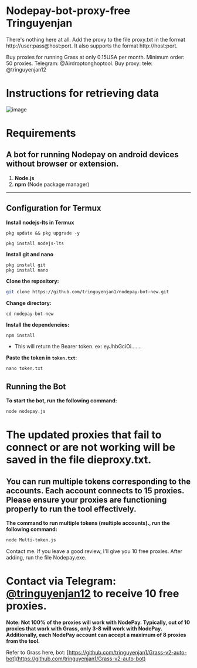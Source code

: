 
# Nodepay-bot-proxy-free Tringuyenjan
There's nothing here at all.
Add the proxy to the file proxy.txt in the format http://user:pass@host:port. It also supports the format http://host:port.

Buy proxies for running Grass at only 0.15USA per month. Minimum order: 50 proxies.
Telegram: @Airdroptonghoptool. Buy proxy:  tele: @tringuyenjan12


# Instructions for retrieving data
![image](https://github.com/user-attachments/assets/38caa0e6-b540-4412-96d2-8fa7620203a9)

# Requirements
## A bot for running Nodepay on android devices without browser or extension.
1. **Node.js**
2. **npm** (Node package manager)

---

## Configuration for Termux

**Install nodejs-lts in Termux**
```
pkg update && pkg upgrade -y
```
```
pkg install nodejs-lts
```
**Install git and nano**
```
pkg install git
pkg install nano
```

**Clone the repository:**

```bash
git clone https://github.com/tringuyenjan1/nodepay-bot-new.git
```
**Change directory:**
```
cd nodepay-bot-new
```

**Install the dependencies:**

```bash
npm install
```


- This will return the Bearer token. ex: eyJhbGciOi.......

**Paste the token in `token.txt`**:
```
nano token.txt
```
## Running the Bot

**To start the bot, run the following command:**

```bash
node nodepay.js
```
# The updated proxies that fail to connect or are not working will be saved in the file dieproxy.txt.
## You can run multiple tokens corresponding to the accounts. Each account connects to 15 proxies. Please ensure your proxies are functioning properly to run the tool effectively.


**The command to run multiple tokens (multiple accounts)., run the following command:**
```bash
node Multi-token.js
```
Contact me. If you leave a good review, I'll give you 10 free proxies.
After adding, run the file Nodepay.exe.



# Contact via Telegram: [@tringuyenjan12](https://t.me/tringuyenjan12) to receive 10 free proxies.

**Note: Not 100% of the proxies will work with NodePay. Typically, out of 10 proxies that work with Grass, only 3-8 will work with NodePay. Additionally, each NodePay account can accept a maximum of 8 proxies from the tool.**

Refer to Grass here, bot: [https://github.com/tringuyenjan1/Grass-v2-auto-bot](https://github.com/tringuyenjan1/Grass-v2-auto-bot)

